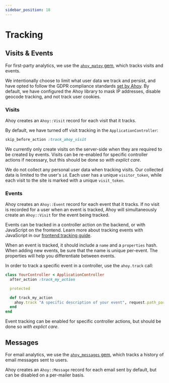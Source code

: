 ```yaml
---
sidebar_position: 18
---
```


# Tracking

## Visits & Events

For first-party analytics, we use the
[`ahoy_matey` gem](https://github.com/ankane/ahoy), which tracks visits and
events.

We intentionally choose to limit what user data we track and persist, and have
opted to follow the GDPR compliance standards
[set by Ahoy](https://github.com/ankane/ahoy#gdpr-compliance-1). By default, we
have configured the Ahoy library to mask IP addresses, disable geocode tracking,
and not track user cookies.

### Visits

Ahoy creates an `Ahoy::Visit` record for each visit that it tracks.

By default, we have turned off visit tracking in the `ApplicationController`:

```ruby
skip_before_action :track_ahoy_visit
```

We currently only create visits on the server-side when they are required to be
created by events. Visits can be re-enabled for specific controller actions if
necessary, but this should be done so _with explict care_.

We do not collect any personal user data when tracking visits. Our collected
data is limited to the user's `id`. Each user has a unique `visitor_token`,
while each visit to the site is marked with a unique `visit_token`.

### Events

Ahoy creates an `Ahoy::Event` record for each event that it tracks. If no visit
is recorded for a user when an event is tracked, Ahoy will simultaneously create
an `Ahoy::Visit` for the event being tracked.

Events can be tracked in a controller action on the backend, or with JavaScript
on the frontend. Learn more about tracking events with JavaScript in our
[frontend tracking guide](../frontend/tracking).

When an event is tracked, it should include a `name` and a `properties` hash.
When adding new events, be sure that the name is unique per-event. The
properties will help you differentiate between events.

In order to track a specific event in a controller, use the `ahoy.track` call:

```ruby
class YourController < ApplicationController
  after_action :track_my_action

  protected

  def track_my_action
    ahoy.track "A specific description of your event", request.path_parameters
  end
end
```

Event tracking can be enabled for specific controller actions, but should be
done so _with explict care_.

## Messages

For email analytics, we use the
[`ahoy_messages` gem](https://github.com/ankane/ahoy_email), which tracks a
history of email messages sent to users.

Ahoy creates an `Ahoy::Message` record for each email sent by default, but can
be disabled on a per-mailer basis.
